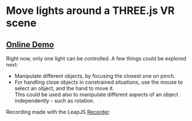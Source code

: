 Move lights around a THREE.js VR scene
======================================

## [Online Demo](http://andrewray.me/mood-engine/)

Right now, only one light can be controlled. A few things could be explored next:
 - Manipulate different objects, by focusing the closest one on pinch.
 - For handling close objects in constrained situations, use the mouse to select an object, and the hand to move it.
 <br/>This could be used also to manipulate different aspects of an object independently - such as rotation.


Recording made with the LeapJS [Recorder](http://developer.leapmotion.com/recorder).
